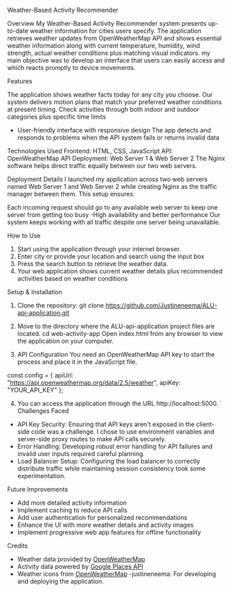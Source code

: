 Weather-Based Activity Recommender 

Overview
My Weather-Based Activity Recommender system presents up-to-date weather information for cities users specify. The application retrieves weather updates from OpenWeatherMap API and shows essential weather information along with current temperature, humidity, wind strength, actual weather conditions plus matching visual indicators. my main objective was to develop an interface that users can easily access and which reacts promptly to device movements.

Features

The application shows weather facts today for any city you choose.
Our system delivers motion plans that match your preferred weather conditions at present timing.
Check activities through both indoor and outdoor categories plus specific time limits
- User-friendly interface with responsive design
The app detects and responds to problems when the API system fails or returns invalid data

Technologies Used
Frontend: HTML, CSS, JavaScript
API: OpenWeatherMap API
Deployment: Web Server 1 & Web Server 2
The Nginx software helps direct traffic equally between our two web servers.

Deployment Details
I launched my application across two web servers named Web Server 1 and Web Server 2 while creating Nginx as the traffic manager between them. This setup ensures:

Each incoming request should go to any available web server to keep one server from getting too busy
-High availability and better performance
Our system keeps working with all traffic despite one server being unavailable.

How to Use
1. Start using the application through your internet browser.
2. Enter city or provide your location and search using the input box
3. Press the search button to retrieve the weather data.
4. Your web application shows current weather details plus recommended activities based on weather conditions 

Setup & Installation
1. Clone the repository:
git clone https://github.com/Justineneema/ALU-api-application.git

2. Move to the directory where the ALU-api-application project files are located.
cd web-activity-app
Open index.html from any browser to view the application on your computer.

3. API Configuration
You need an OpenWeatherMap API key to start the process and place it in the JavaScript file.

const config = {
    apiUrl: "https://api.openweathermap.org/data/2.5/weather",
    apiKey: "YOUR_API_KEY"
};

4. You can access the application through the URL http://localhost:5000.
`
Challenges Faced

- API Key Security: Ensuring that API keys aren't exposed in the client-side code was a challenge. I chose to use environment variables and server-side proxy routes to make API calls securely.
- Error Handling: Developing robust error handling for API failures and invalid user inputs required careful planning.
- Load Balancer Setup: Configuring the load balancer to correctly distribute traffic while maintaining session consistency took some experimentation.

Future Improvements

- Add more detailed activity information
- Implement caching to reduce API calls
- Add user authentication for personalized recommendations
- Enhance the UI with more weather details and activity images
- Implement progressive web app features for offline functionality

Credits

- Weather data provided by [OpenWeatherMap](https://openweathermap.org/)
- Activity data powered by [Google Places API](https://developers.google.com/maps/documentation/places/web-service/overview)
- Weather icons from [OpenWeatherMap](https://openweathermap.org/weather-conditions)
-justineneema: For developing and deploying the application.